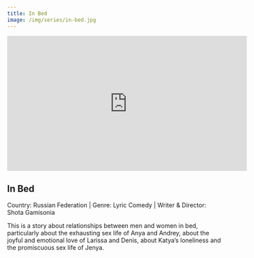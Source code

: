 ```yaml
---
title: In Bed
image: /img/series/in-bed.jpg
---
```

<iframe width="560" height="315" src="https://www.youtube.com/embed/ECGTyU3qLOM?controls=1" frameborder="0" allow="accelerometer; autoplay; encrypted-media; gyroscope; picture-in-picture" allowfullscreen></iframe>

## In Bed
Country: Russian Federation | Genre: Lyric Comedy | Writer & Director: Shota Gamisonia

This is a story about relationships between men and women in bed, particularly about the exhausting sex life of Anya and Andrey, about the joyful and emotional love of Larissa and Denis, about Katya’s loneliness and the promiscuous sex life of Jenya.